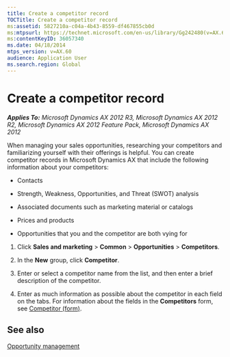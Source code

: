 ```yaml
---
title: Create a competitor record
TOCTitle: Create a competitor record
ms:assetid: 5827210a-c04a-4b43-8559-df467855cb0d
ms:mtpsurl: https://technet.microsoft.com/en-us/library/Gg242480(v=AX.60)
ms:contentKeyID: 36057340
ms.date: 04/18/2014
mtps_version: v=AX.60
audience: Application User
ms.search.region: Global
---
```


# Create a competitor record 


_**Applies To:** Microsoft Dynamics AX 2012 R3, Microsoft Dynamics AX 2012 R2, Microsoft Dynamics AX 2012 Feature Pack, Microsoft Dynamics AX 2012_

When managing your sales opportunities, researching your competitors and familiarizing yourself with their offerings is helpful. You can create competitor records in Microsoft Dynamics AX that include the following information about your competitors:

  - Contacts

  - Strength, Weakness, Opportunities, and Threat (SWOT) analysis

  - Associated documents such as marketing material or catalogs

  - Prices and products

  - Opportunities that you and the competitor are both vying for

<!-- end list -->

1.  Click **Sales and marketing** \> **Common** \> **Opportunities** \> **Competitors**.

2.  In the **New** group, click **Competitor**.

3.  Enter or select a competitor name from the list, and then enter a brief description of the competitor.

4.  Enter as much information as possible about the competitor in each field on the tabs. For information about the fields in the **Competitors** form, see [Competitor (form)](https://technet.microsoft.com/en-us/library/hh242664\(v=ax.60\)).

## See also

[Opportunity management](opportunity-management.md)

  


